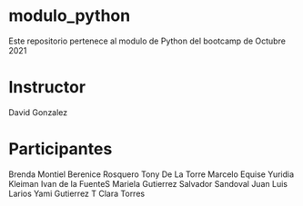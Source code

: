 # modulo_python
Este repositorio pertenece al modulo de Python del bootcamp de Octubre 2021

# Instructor
David Gonzalez

# Participantes
Brenda Montiel
Berenice Rosquero
Tony De La Torre
Marcelo Equise
Yuridia Kleiman
Ivan de la FuenteS
Mariela Gutierrez
Salvador Sandoval
Juan Luis Larios
Yami Gutierrez T
Clara Torres
